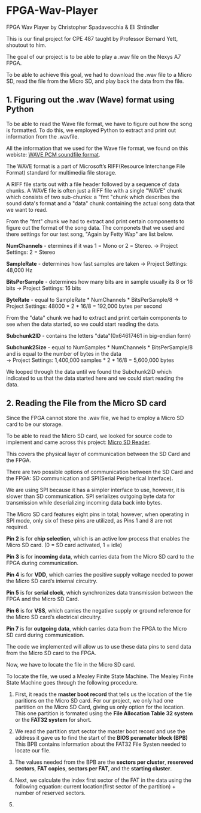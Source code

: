 # FPGA-Wav-Player
FPGA Wav Player by Christopher Spadavecchia &amp; Eli Shtindler

This is our final project for CPE 487 taught by Professor Bernard Yett, shoutout to him. 

The goal of our project is to be able to play a .wav file on the Nexys A7 FPGA.

To be able to achieve this goal, we had to download the .wav file to a Micro SD, read the file from the Micro SD, and play back the data from the file.
## 1. Figuring out the .wav (Wave) format using Python
To be able to read the Wave file format, we have to figure out how the song is formatted. To do this, we employed Python to extract and print out information from the .wavfile.

All the information that we used for the Wave file format, we found on this webiste: [WAVE PCM soundfile format](http://soundfile.sapp.org/doc/WaveFormat/).

The WAVE format is a part of Microsoft’s RIFF(Resource Interchange File Format) standard for multimedia file storage.

A RIFF file starts out with a file header followed by a sequence of data chunks. A WAVE file is often just a RIFF file with a single "WAVE" chunk which consists of two sub-chunks: a "fmt "chunk which describes the sound data's format and a "data" chunk containing the actual song data that we want to read.

From the "fmt" chunk we had to extract and print certain components to figure out the format of the song data. The componets that we used and there settings for our test song, "Again by Fetty Wap" are list below.

**NumChannels** - etermines if it was 1 = Mono or 2 = Stereo. -> Project Settings: 2 = Stereo

**SampleRate** - determines how fast samples are taken -> Project Settings: 48,000 Hz

**BitsPerSample** - determines how many bits are in sample usually its 8 or 16 bits -> Project Settings: 16 bits

**ByteRate** - equal to SampleRate * NumChannels * BitsPerSample/8 -> Project Settings: 48000 * 2 * 16/8 = 192,000 bytes per second

From the "data" chunk we had to extract and print certain components to see when the data started, so we could start reading the data.

**Subchunk2ID** - contains the letters "data"(0x64617461 in big-endian form)

**Subchunk2Size** - equal to NumSamples * NumChannels * BitsPerSample/8 and is equal to the number of bytes in the data </br> -> Project Settings: 1,400,000 samples * 2 * 16/8 = 5,600,000 bytes

We looped through the data until we found the Subchunk2ID which indicated to us that the data started here and we could start reading the data.

## 2. Reading the File from the Micro SD card

Since the FPGA cannot store the .wav file, we had to employ a Micro SD card to be our storage.

To be able to read the Micro SD card, we looked for source code to implement and came across this project: 
[Micro SD Reader](https://github.com/douggilliland/MultiComp/blob/master/MultiComp%20(VHDL%20Template)/Components/SDCARD/sd_controller_High_Speed.vhd).

This covers the physical layer of communication between the SD Card and the FPGA.

There are two possible options of communication between the SD Card and the FPGA: SD communication and SPI(Serial Peripherical Interface).

We are using SPI because it has a simpler interface to use, however, it is slower than SD communication. SPI serializes outgoing byte data for transmission while deserializing incoming data back into bytes.

The Micro SD card features eight pins in total; however, when operating in SPI mode, only six of these pins are utilized, as Pins 1 and 8 are not required.

**Pin 2** is for **chip selection**, which is an active low process that enables the Micro SD card. (0 = SD card activated, 1 = idle)

**Pin 3** is for **incoming data**, which carries data from the Micro SD card to the FPGA during communication.

**Pin 4** is for **VDD**, which carries the positive supply voltage needed to power the Micro SD card’s internal circuitry.

**Pin 5** is for **serial clock**, which synchronizes data transmission between the FPGA and the Micro SD Card.

**Pin 6** is for **VSS**, which carries the negative supply or ground reference for the Micro SD card’s electrical circuitry.

**Pin 7** is for **outgoing data**, which carries data from the FPGA to the Micro SD card during communication.

The code we implemented will allow us to use these data pins to send data from the Micro SD card to the FPGA.

Now, we have to locate the file in the Micro SD card. 

To locate the file, we used a Mealey Finite State Machine. The Mealey Finite State Machine goes through the following procedure.

1. First, it reads the **master boot record** that tells us the location of the file paritions on the Micro SD card. For our project, we only had one partition on the Micro SD Card, giving us only option for the location. This one partition is formated using the **File Allocation Table 32 system** or the **FAT32 system** for short. 

2. We read the partition start sector the master boot record and use the address it gave us to find the start of the **BIOS peramater block (BPB)** This BPB contains information about the FAT32 File Systen needed to locate our file. 

3. The values needed from the BPB are the **sectors per cluster**, **resereved sectors**, **FAT copies**, **sectors per FAT**, and the **starting cluster**.

4. Next, we calculate the index first sector of the FAT in the data using the following equation: current location(first sector of the partition) + number of reserved sectors.

5. 


